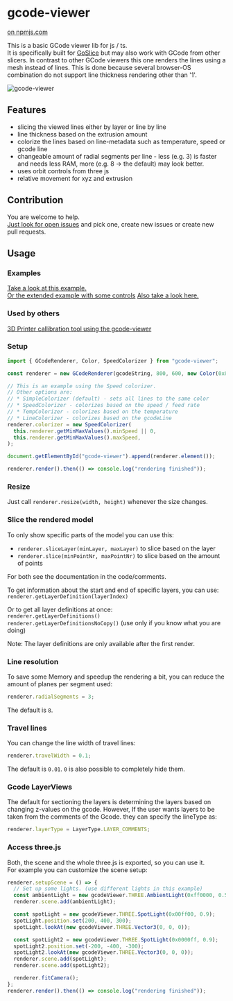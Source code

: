 # gcode-viewer

[on npmjs.com](https://www.npmjs.com/package/gcode-viewer)

This is a basic GCode viewer lib for js / ts.  
It is specifically built for [GoSlice](https://github.com/aligator/GoSlice) but may also work with GCode from other slicers.
In contrast to other GCode viewers this one renders the lines using a mesh instead of lines. This is done because
several browser-OS combination do not support line thickness rendering other than '1'.

![gcode-viewer](gcode-viewer.png)

## Features

- slicing the viewed lines either by layer or line by line
- line thickness based on the extrusion amount
- colorize the lines based on line-metadata such as temperature, speed or gcode line
- changeable amount of radial segments per line - less (e.g. 3) is faster and needs less RAM, more (e.g. 8 -> the default) may look better.
- uses orbit controls from three js
- relative movement for xyz and extrusion

## Contribution

You are welcome to help.  
[Just look for open issues](https://github.com/aligator/gcode-viewer/issues) and pick one, create new issues or create new pull requests.

## Usage

### Examples

[Take a look at this example.](example/index.html)  
[Or the extended example with some controls](example/extended.html)
[Also take a look here.](https://github.com/aligator/dev/blob/main/src/windows/gCodeViewer.tsx)

### Used by others

[3D Printer callibration tool using the gcode-viewer](https://ellis3dp.com/Pressure_Linear_Advance_Tool/)

### Setup

```js
import { GCodeRenderer, Color, SpeedColorizer } from "gcode-viewer";

const renderer = new GCodeRenderer(gcodeString, 800, 600, new Color(0x808080));

// This is an example using the Speed colorizer.
// Other options are:
// * SimpleColorizer (default) - sets all lines to the same color
// * SpeedColorizer - colorizes based on the speed / feed rate
// * TempColorizer - colorizes based on the temperature
// * LineColorizer - colorizes based on the gcodeLine
renderer.colorizer = new SpeedColorizer(
  this.renderer.getMinMaxValues().minSpeed || 0,
  this.renderer.getMinMaxValues().maxSpeed,
);

document.getElementById("gcode-viewer").append(renderer.element());

renderer.render().then(() => console.log("rendering finished"));
```

### Resize

Just call `renderer.resize(width, height)` whenever the size changes.

### Slice the rendered model

To only show specific parts of the model you can use this:

- `renderer.sliceLayer(minLayer, maxLayer)` to slice based on the layer
- `renderer.slice(minPointNr, maxPointNr)` to slice based on the amount of points

For both see the documentation in the code/comments.

To get information about the start and end of specific layers, you can use:  
`renderer.getLayerDefinition(layerIndex)`

Or to get all layer definitions at once:  
`renderer.getLayerDefinitions()`  
`renderer.getLayerDefinitionsNoCopy()` (use only if you know what you are doing)

Note: The layer definitions are only available after the first render.

### Line resolution

To save some Memory and speedup the rendering a bit, you can reduce
the amount of planes per segment used:

```js
renderer.radialSegments = 3;
```

The default is `8`.

### Travel lines

You can change the line width of travel lines:

```js
renderer.travelWidth = 0.1;
```

The default is `0.01`. `0` is also possible to completely hide them.

### Gcode LayerViews

The default for sectioning the layers is determining the layers based on changing z-values on the gcode.
However, If the user wants layers to be taken from the comments of the Gcode. they can specify the lineType as:

```js
renderer.layerType = LayerType.LAYER_COMMENTS;
```

### Access three.js

Both, the scene and the whole three.js is exported, so you can use it.  
For example you can customize the scene setup:

```js
renderer.setupScene = () => {
  // Set up some lights. (use different lights in this example)
  const ambientLight = new gcodeViewer.THREE.AmbientLight(0xff0000, 0.5);
  renderer.scene.add(ambientLight);

  const spotLight = new gcodeViewer.THREE.SpotLight(0x00ff00, 0.9);
  spotLight.position.set(200, 400, 300);
  spotLight.lookAt(new gcodeViewer.THREE.Vector3(0, 0, 0));

  const spotLight2 = new gcodeViewer.THREE.SpotLight(0x0000ff, 0.9);
  spotLight2.position.set(-200, -400, -300);
  spotLight2.lookAt(new gcodeViewer.THREE.Vector3(0, 0, 0));
  renderer.scene.add(spotLight);
  renderer.scene.add(spotLight2);

  renderer.fitCamera();
};
renderer.render().then(() => console.log("rendering finished"));
```
